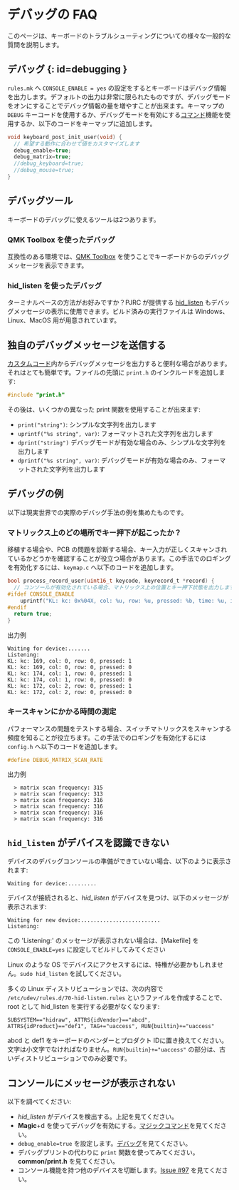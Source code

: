 # デバッグの FAQ

<!---
  original document: 0.12.45:docs/faq_debug.md
  git diff 0.12.45 HEAD -- docs/faq_debug.md | cat
-->

このページは、キーボードのトラブルシューティングについての様々な一般的な質問を説明します。

## デバッグ {: id=debugging }

`rules.mk` へ `CONSOLE_ENABLE = yes` の設定をするとキーボードはデバッグ情報を出力します。デフォルトの出力は非常に限られたものですが、デバッグモードをオンにすることでデバッグ情報の量を増やすことが出来ます。キーマップの `DEBUG` キーコードを使用するか、デバッグモードを有効にする[コマンド](ja/feature_command.md)機能を使用するか、以下のコードをキーマップに追加します。

```c
void keyboard_post_init_user(void) {
  // 希望する動作に合わせて値をカスタマイズします
  debug_enable=true;
  debug_matrix=true;
  //debug_keyboard=true;
  //debug_mouse=true;
}
```

## デバッグツール

キーボードのデバッグに使えるツールは2つあります。

### QMK Toolbox を使ったデバッグ

互換性のある環境では、[QMK Toolbox](https://github.com/qmk/qmk_toolbox) を使うことでキーボードからのデバッグメッセージを表示できます。

### hid_listen を使ったデバッグ

ターミナルベースの方法がお好みですか？PJRC が提供する [hid_listen](https://www.pjrc.com/teensy/hid_listen.html) もデバッグメッセージの表示に使用できます。ビルド済みの実行ファイルは Windows、Linux、MacOS 用が用意されています。

## 独自のデバッグメッセージを送信する

[カスタムコード](ja/custom_quantum_functions.md)内からデバッグメッセージを出力すると便利な場合があります。それはとても簡単です。ファイルの先頭に `print.h` のインクルードを追加します:

```c
#include "print.h"
```

その後は、いくつかの異なった print 関数を使用することが出来ます:

* `print("string")`: シンプルな文字列を出力します
* `uprintf("%s string", var)`: フォーマットされた文字列を出力します
* `dprint("string")` デバッグモードが有効な場合のみ、シンプルな文字列を出力します
* `dprintf("%s string", var)`: デバッグモードが有効な場合のみ、フォーマットされた文字列を出力します

## デバッグの例

以下は現実世界での実際のデバッグ手法の例を集めたものです。

### マトリックス上のどの場所でキー押下が起こったか？

移植する場合や、PCB の問題を診断する場合、キー入力が正しくスキャンされているかどうかを確認することが役立つ場合があります。この手法でのロギングを有効化するには、`keymap.c` へ以下のコードを追加します。

```c
bool process_record_user(uint16_t keycode, keyrecord_t *record) {
  // コンソールが有効化されている場合、マトリックス上の位置とキー押下状態を出力します
#ifdef CONSOLE_ENABLE
    uprintf("KL: kc: 0x%04X, col: %u, row: %u, pressed: %b, time: %u, interrupt: %b, count: %u\n", keycode, record->event.key.col, record->event.key.row, record->event.pressed, record->event.time, record->tap.interrupted, record->tap.count);
#endif
  return true;
}
```

出力例
```text
Waiting for device:.......
Listening:
KL: kc: 169, col: 0, row: 0, pressed: 1
KL: kc: 169, col: 0, row: 0, pressed: 0
KL: kc: 174, col: 1, row: 0, pressed: 1
KL: kc: 174, col: 1, row: 0, pressed: 0
KL: kc: 172, col: 2, row: 0, pressed: 1
KL: kc: 172, col: 2, row: 0, pressed: 0
```

### キースキャンにかかる時間の測定

パフォーマンスの問題をテストする場合、スイッチマトリックスをスキャンする頻度を知ることが役立ちます。この手法でのロギングを有効化するには `config.h` へ以下のコードを追加します。

```c
#define DEBUG_MATRIX_SCAN_RATE
```

出力例
```text
  > matrix scan frequency: 315
  > matrix scan frequency: 313
  > matrix scan frequency: 316
  > matrix scan frequency: 316
  > matrix scan frequency: 316
  > matrix scan frequency: 316
```

## `hid_listen` がデバイスを認識できない
デバイスのデバッグコンソールの準備ができていない場合、以下のように表示されます:

```
Waiting for device:.........
```

デバイスが接続されると、*hid_listen* がデバイスを見つけ、以下のメッセージが表示されます:

```
Waiting for new device:.........................
Listening:
```

この 'Listening:' のメッセージが表示されない場合は、[Makefile] を `CONSOLE_ENABLE=yes` に設定してビルドしてみてください

Linux のような OS でデバイスにアクセスするには、特権が必要かもしれません。`sudo hid_listen` を試してください。

多くの Linux ディストリビューションでは、次の内容で `/etc/udev/rules.d/70-hid-listen.rules` というファイルを作成することで、root として hid_listen を実行する必要がなくなります:

```
SUBSYSTEM=="hidraw", ATTRS{idVendor}=="abcd", ATTRS{idProduct}=="def1", TAG+="uaccess", RUN{builtin}+="uaccess"
```

abcd と def1 をキーボードのベンダーとプロダクト IDに置き換えてください。文字は小文字でなければなりません。`RUN{builtin}+="uaccess"` の部分は、古いディストリビューションでのみ必要です。

## コンソールにメッセージが表示されない
以下を調べてください:
- *hid_listen* がデバイスを検出する。上記を見てください。
- **Magic**+d を使ってデバッグを有効にする。[マジックコマンド](https://github.com/tmk/tmk_keyboard#magic-commands)を見てください。
- `debug_enable=true` を設定します。[デバッグ](#debugging)を見てください。
- デバッグプリントの代わりに `print` 関数を使ってみてください。**common/print.h** を見てください。
- コンソール機能を持つ他のデバイスを切断します。[Issue #97](https://github.com/tmk/tmk_keyboard/issues/97) を見てください。
